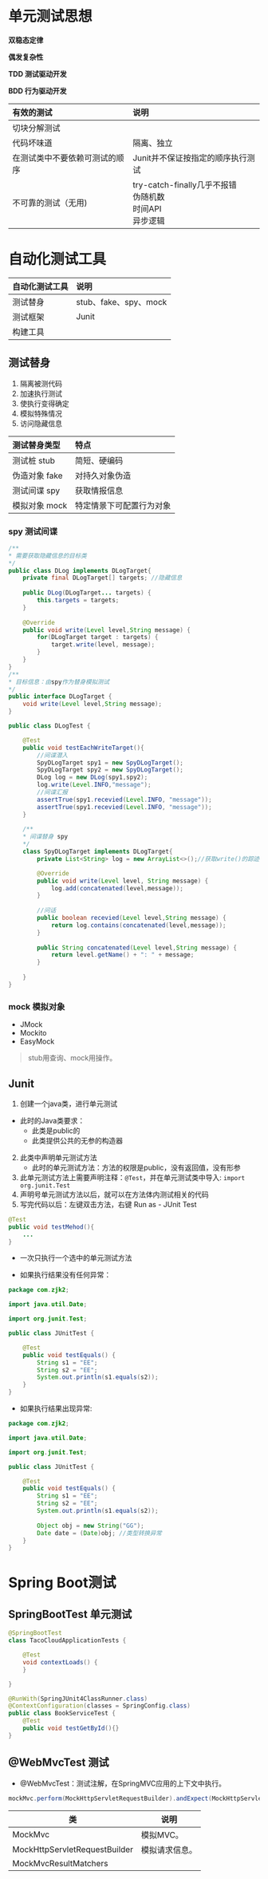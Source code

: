 # 单元测试思想

**双稳态定律** 

**偶发复杂性**

**TDD 测试驱动开发**

**BDD 行为驱动开发**

|有效的测试|说明|
|:--|:--|
|切块分解测试||
|代码坏味道|隔离、独立|
|在测试类中不要依赖可测试的顺序|Junit并不保证按指定的顺序执行测试|
|不可靠的测试（无用)|try-catch-finally几乎不报错<br>伪随机数<br>时间API<br>异步逻辑|

# 自动化测试工具

|自动化测试工具|说明|
|:--|:--|
|测试替身|stub、fake、spy、mock|
|测试框架|Junit|
|构建工具||

## 测试替身

1. 隔离被测代码
2. 加速执行测试
3. 使执行变得确定
4. 模拟特殊情况
5. 访问隐藏信息

|测试替身类型|特点|
|:--|:--|
|测试桩 stub|简短、硬编码|
|伪造对象 fake|对持久对象伪造|
|测试间谍 spy|获取情报信息|
|模拟对象 mock|特定情景下可配置行为对象|

### spy 测试间谍

```java
/**
* 需要获取隐藏信息的目标类
*/
public class DLog implements DLogTarget{
	private final DLogTarget[] targets; //隐藏信息
	
	public DLog(DLogTarget... targets) {
		this.targets = targets;
	}
	
	@Override
	public void write(Level level,String message) {
		for(DLogTarget target : targets) {
			target.write(level, message);
		}
	}
}
/**
* 目标信息：由spy作为替身模拟测试
*/
public interface DLogTarget {
	void write(Level level,String message);
}
```

```java
public class DLogTest {

	@Test
	public void testEachWriteTarget(){
		//间谍潜入
		SpyDLogTarget spy1 = new SpyDLogTarget();
		SpyDLogTarget spy2 = new SpyDLogTarget();
		DLog log = new DLog(spy1,spy2);
		log.write(Level.INFO,"message");
		//间谍汇报
		assertTrue(spy1.recevied(Level.INFO, "message"));
		assertTrue(spy1.recevied(Level.INFO, "message"));
	}
	
	/**
	* 间谍替身 spy
	*/
	class SpyDLogTarget implements DLogTarget{
	    private List<String> log = new ArrayList<>();//获取write()的踪迹

		@Override
		public void write(Level level, String message) {
			log.add(concatenated(level,message));
		} 
		
		//问话
		public boolean recevied(Level level,String message) {
			return log.contains(concatenated(level,message));
		}
		
		public String concatenated(Level level,String message) {
			return level.getName() + ": " + message;
		}
	    
	}
}
```

### mock 模拟对象

- JMock
- Mockito
- EasyMock

> stub用查询、mock用操作。

## Junit

1. 创建一个java类，进行单元测试

- 此时的Java类要求：
  - 此类是public的
  - 此类提供公共的无参的构造器 

2. 此类中声明单元测试方法
   - 此时的单元测试方法：方法的权限是public，没有返回值，没有形参
3. 此单元测试方法上需要声明注释：`@Test`，并在单元测试类中导入: `import org.junit.Test`
4. 声明号单元测试方法以后，就可以在方法体内测试相关的代码
5. 写完代码以后：左键双击方法，右键 Run as - JUnit Test

```java
@Test
public void testMehod(){
    ...
}
```

- 一次只执行一个选中的单元测试方法

- 如果执行结果没有任何异常：

```java
package com.zjk2;

import java.util.Date;

import org.junit.Test;

public class JUnitTest {

    @Test
    public void testEquals() {
        String s1 = "EE";
        String s2 = "EE";
        System.out.println(s1.equals(s2));
    }
}  
```

- 如果执行结果出现异常:

```java
package com.zjk2;

import java.util.Date;

import org.junit.Test;

public class JUnitTest {

    @Test
    public void testEquals() {
        String s1 = "EE";
        String s2 = "EE";
        System.out.println(s1.equals(s2));
        
        Object obj = new String("GG");
        Date date = (Date)obj; //类型转换异常
    }
}
```

# Spring Boot测试

## SpringBootTest 单元测试

```java
@SpringBootTest
class TacoCloudApplicationTests {

    @Test
    void contextLoads() {
    }

}
```

```java
@RunWith(SpringJUnit4ClassRunner.class)
@ContextConfiguration(classes = SpringConfig.class)
public class BookServiceTest {
    @Test
    public void testGetById(){}
}
```

## @WebMvcTest 测试

- @WebMvcTest：测试注解，在SpringMVC应用的上下文中执行。

```java
mockMvc.perform(MockHttpServletRequestBuilder).andExpect(MockHttpServletRequestBuilder);
```

| 类                            | 说明           |
| ----------------------------- | -------------- |
| MockMvc                       | 模拟MVC。      |
| MockHttpServletRequestBuilder | 模拟请求信息。 |
| MockMvcResultMatchers         |                |